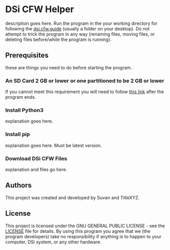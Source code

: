 # DSi CFW Helper
description goes here. Run the program in the your working directory for following the [dsi.cfw.guide](http://dsi.cfw.guide) (usually a folder on your desktop). Do not attempt to trick the program in any way (renaming files, moving files, or deleting files before/while the program is running).
## Prerequisites
these are things you need to do before starting the program.
### An SD Card 2 GB or lower or one partitioned to be 2 GB or lower
If you cannot meet this requirement you will need to follow [this link](http://dsi.cfw.guide/more/replacing-system-menu/) after the program ends.
### Install Python3
explanation goes here.
### Install pip
explanation goes here. Must be latest version.
### Download DSi CFW Files
explanation and files go here.
## Authors
This project was created and developed by Suvan and TitleXYZ.
## License
This project is licensed under the GNU GENERAL PUBLIC LICENSE - see the [LICENSE](LICENSE) file for details.
By using this program you agree that we (the program developers) take no responsibility if anything is to happen to your computer, DSi system, or any other hardware. 
